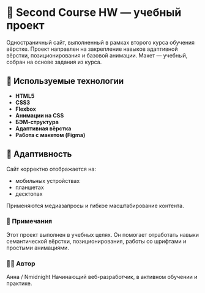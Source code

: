 # 💼 Second Course HW — учебный проект

Одностраничный сайт, выполненный в рамках второго курса обучения вёрстке. Проект направлен на закрепление навыков адаптивной вёрстки, позиционирования и базовой анимации. Макет — учебный, собран на основе задания из курса.

## 🔧 Используемые технологии

- **HTML5**
- **CSS3**
- **Flexbox**
- **Анимации на CSS**
- **БЭМ-структура**
- **Адаптивная вёрстка**
- **Работа с макетом (Figma)**

## 📱 Адаптивность

Сайт корректно отображается на:
- мобильных устройствах
- планшетах
- десктопах

Применяются медиазапросы и гибкое масштабирование контента.

### 📌 Примечания
Этот проект выполнен в учебных целях. Он помогает отработать навыки семантической вёрстки, позиционирования, работы со шрифтами и простыми анимациями.

### 🙋‍♀️ Автор
Анна / Nmidnight
Начинающий веб-разработчик, в активном обучении и практике.
